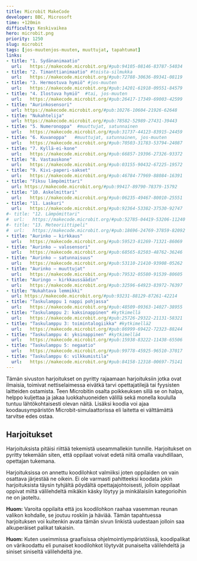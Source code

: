 ```yaml
---
title: Microbit MakeCode
developer: BBC, Microsoft
time: +120min
difficulty: Keskivaikea
hero: microbit.png
priority: 1250
slug: microbit
tags: [jos-muutenjos-muuten, muuttujat, tapahtumat]
links:
- title: "1. Sydänanimaatio"
  url:   https://makecode.microbit.org/#pub:94105-08146-83787-54034
- title: "2. Timanttianimaatio" #toista-silmukka
  url:   https://makecode.microbit.org/#pub:72788-30636-89341-08119
- title: "3. Hermostuva hymiö" #jos-muuten
  url:   https://makecode.microbit.org/#pub:14201-61918-09551-84579
- title: "4. Ilostuva hymiö"  #tai, jos-muuten
  url:   https://makecode.microbit.org/#pub:26417-17349-69003-42599
- title: "Aurinkosensori"
  url: https://makecode.microbit.org/#pub:10276-10604-21926-62648
- title: "Nukahtelija"
  url: https://makecode.microbit.org/#pub:78582-52989-27431-39443
- title: "5. Numeronoppa"  #muuttujat, satunnainen
  url:   https://makecode.microbit.org/#pub:31737-44123-83915-24459
- title: "6. Kuvanoppa"   #muuttujat, satunnainen, jos-muuten
  url:   https://makecode.microbit.org/#pub:70503-31783-53794-24087
- title: "7. Kyllä-ei-kone"
  url:   https://makecode.microbit.org/#pub:66857-19396-27326-93372
- title: "8. Vastauskone"
  url:   https://makecode.microbit.org/#pub:03155-90432-67225-19572
- title: "9. Kivi-paperi-sakset"
  url:   https://makecode.microbit.org/#pub:46784-77969-88084-16391
- title: "Fiksu lämpömittari"
  url: https://makecode.microbit.org/#pub:99417-89790-78379-15792
- title: "10. Askelmittari"
  url:   https://makecode.microbit.org/#pub:06235-49467-80010-25551
- title: "11. Laskuri"
  url:   https://makecode.microbit.org/#pub:92364-53382-37530-92747
#- title: "12. Lämpömittari"
#  url:   https://makecode.microbit.org/#pub:52785-04419-53206-11240
#- title: "13. Meteoriittipeli"
#  url:   https://makecode.microbit.org/#pub:18696-24769-37859-82092
- title: "Aurinko – kirkkaus"
  url:   https://makecode.microbit.org/#pub:59523-81269-71321-86069
- title: "Aurinko – valosensori"
  url:   https://makecode.microbit.org/#pub:68565-82503-48762-36246
- title: "Aurinko – satunnaisuus"
  url:   https://makecode.microbit.org/#pub:53110-21410-93908-05262
- title: "Aurinko – muuttujat"
  url:   https://makecode.microbit.org/#pub:79532-05580-91539-80605
- title: "Auringo – kirkkaussäädin"
  url:   https://makecode.microbit.org/#pub:32596-64923-83972-76397
- title: "Nukahtava lemmikki"
  url: https://makecode.microbit.org/#pub:93231-88129-87261-42214
- title: "Taskulamppu 1 nappi pohjassa"
  url:   https://makecode.microbit.org/#pub:48509-09363-14027-38955
- title: "Taskulamppu 2: kaksinappinen" #kytkimellä
  url:   https://makecode.microbit.org/#pub:25726-29322-21131-58321
- title: "Taskulamppu 3: toimintalogiikka" #kytkimellä2
  url:   https://makecode.microbit.org/#pub:86999-69422-72323-88244
- title: "Taskulamppu 4: yksinappinen" #kytkimellä4
  url:   https://makecode.microbit.org/#pub:15938-83222-11438-65506
- title: "Taskulamppu 5: negaatio"
  url:   https://makecode.microbit.org/#pub:99778-45925-96510-37017
- title: "Taskulamppu 6: vilkkumistila"
  url:   https://makecode.microbit.org/#pub:84158-12318-00697-75141
---
```



<!--
**NOTE TO MYSELF**: Lisää
- köydenvetopeli
- kolikonheitto
- salasana
- älykäs säämittari (suosittelee pukeutumista)
- taskulamppu + strobotila
- kiihtyvyys (tauko-muuttuja)
- kello-animaatio
- tilt-peli https://www.youtube.com/watch?v=qiltLwkwsvo&pp=ygUObWljcm9iaXQgZ2FtZXM%3D
- kompassi?
- vastauskone listoilla (helpompi, 2 riviä koodia)
- taidekirkkaussäätelyjuttu
- tamagotchi: https://static1.squarespace.com/static/533a5f1be4b00bb34469c085/t/5ae6f3c00e2e72dfd92a15dd/1525085122048/Tamagotchi.pdf
https://makecode.microbit.org/#pub:_5RcfcCXXETkM
- nukkumaan kirkkaussensorilla, hereille ravistamalla
- pelkkä kirkkaussensori mutta viiveellä jotta näkee eron?
-- valisensorilla nukkumaan?
-- rotaatiosensorilla säikäyttäminen?
-- ravistamalla suuttuminen?
- kello: https://makecode.microbit.org/projects/watch/digital-watch

KÖYDENVETOPELI
Osa 1: https://makecode.microbit.org/_XtWLM37LA6gR

LEMMIKKIPELI
https://makecode.microbit.org/_fwc9WL2h1dHv


-->

Tämän sivuston harjoitukset on pyritty rajaamaan harjoituksiin jotka ovat ilmaisia, toimivat nettiselaimessa eivätkä tarvi opettajatilejä tai fyysisten laitteiden ostamista. Teen Microbitin osalta poikkeuksen sillä se on halpa, helppo kuljettaa ja jakaa luokkahuoneiden välillä sekä monella koululla tuntuu lähtökohtaisesti olevan näitä. Lisäksi koodia voi ajaa koodausympäristön Microbit-simulaattorissa eli laitetta ei välttämättä tarvitse edes ostaa.


## Harjoitukset
Harjoituksista pitäisi riittää tekemistä useammallekin tunnille. Harjoitukset on pyritty tekemään siten, että oppilaat voivat edetä niitä omalla vauhdillaan, opettajan tukemana.

Harjoituksissa on annettu koodilohkot valmiiksi joten oppilaiden on vain osattava järjestää ne oikein. Ei ole varmasti pahitteeksi koodata jokin harjoituksista täysin tyhjältä pöydältä opettajajohtoisesti, jolloin oppilaat oppivat miltä välilehdeltä mikäkin käsky löytyy ja minkälaisiin kategorioihin ne on jaoteltu.

**Huom:** Varoita oppilaita että jos koodilohkon raahaa vasemman reunan valikon kohdalle, se joutuu roskiin ja häviää. Tämän tapahtuessa harjoituksen voi kuitenkin avata tämän sivun linkistä uudestaan jolloin saa alkuperäiset palikat takaisin.

**Huom:** Kuten useimmissa graafisissa ohjelmointiympäristöissä, koodipalikat on värikoodattu eli punaiset koodilohkot löytyvät punaiselta välilehdeltä ja siniset siniseltä välilehdeltä jne.




